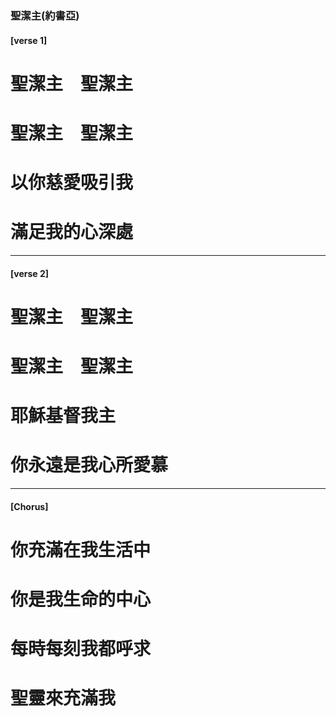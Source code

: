 ### 聖潔主(約書亞)

#### [verse 1] 
# 聖潔主　聖潔主　
# 聖潔主　聖潔主
# 以你慈愛吸引我　
# 滿足我的心深處

---

#### [verse 2]
# 聖潔主　聖潔主　
# 聖潔主　聖潔主
# 耶穌基督我主　
# 你永遠是我心所愛慕

---

#### [Chorus]
# 你充滿在我生活中
# 你是我生命的中心
# 每時每刻我都呼求
# 聖靈來充滿我
